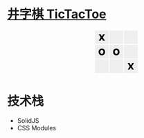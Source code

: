 # [井字棋 TicTacToe](https://game.aiwan.run/tictactoe/)

<p align="center">
    <img src="https://raw.githubusercontent.com/Debbl/solidjs-tic-tac-toe/main/src/assets/logo.png" width="100px" />
</p>

# 技术栈

- SolidJS
- CSS Modules
